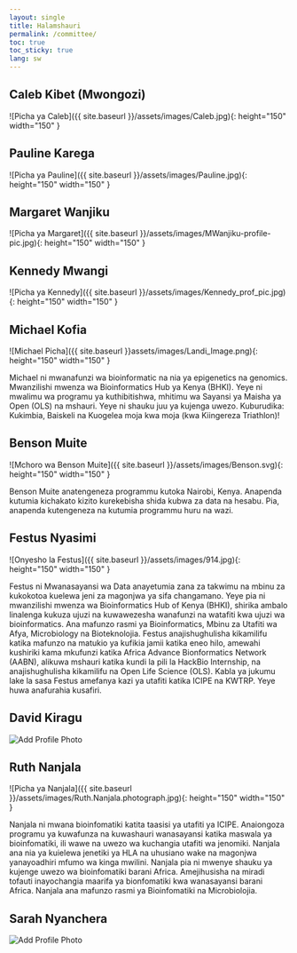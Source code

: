 ```yaml
---
layout: single
title: Halamshauri 
permalink: /committee/
toc: true
toc_sticky: true
lang: sw
---
```

## Caleb Kibet (Mwongozi)
![Picha ya Caleb]({{ site.baseurl }}/assets/images/Caleb.jpg){: height="150" width="150" }

<!-- add bio here-->
  
## Pauline Karega
![Picha ya Pauline]({{ site.baseurl }}/assets/images/Pauline.jpg){: height="150" width="150" }

<!--add bio here-->
  
## Margaret Wanjiku
![Picha ya Margaret]({{ site.baseurl }}/assets/images/MWanjiku-profile-pic.jpg){: height="150" width="150" }

<!--add bio here-->
  
## Kennedy Mwangi
![Picha ya Kennedy]({{ site.baseurl }}/assets/images/Kennedy_prof_pic.jpg){: height="150" width="150" }
  
<!--add bio here-->
  
## Michael Kofia
![Michael Picha]({{ site.baseurl }}assets/images/Landi_Image.png){: height="150" width="150" }
  
Michael ni mwanafunzi wa bioinformatic na nia ya epigenetics na genomics. Mwanzilishi mwenza wa Bioinformatics Hub ya Kenya (BHKI). Yeye ni mwalimu wa programu ya kuthibitishwa, mhitimu wa Sayansi ya Maisha ya Open (OLS) na mshauri. Yeye ni shauku juu ya kujenga uwezo. Kuburudika: Kukimbia, Baiskeli na Kuogelea moja kwa moja (kwa Kiingereza Triathlon)!


## Benson Muite
![Mchoro wa Benson Muite]({{ site.baseurl }}/assets/images/Benson.svg){: height="150" width="150" }

Benson Muite anatengeneza programmu kutoka Nairobi, Kenya. Anapenda kutumia kichakato kizito kurekebisha shida kubwa za data na hesabu. Pia, anapenda kutengeneza na kutumia programmu huru na wazi.

  
## Festus Nyasimi
![Onyesho la Festus]({{ site.baseurl }}/assets/images/914.jpg){: height="150" width="150" }

Festus ni Mwanasayansi wa Data anayetumia zana za takwimu na mbinu za kukokotoa kuelewa jeni za magonjwa ya sifa changamano. Yeye pia ni mwanzilishi mwenza wa Bioinformatics Hub of Kenya (BHKI), shirika ambalo linalenga kukuza ujuzi na kuwawezesha wanafunzi na watafiti kwa ujuzi wa bioinformatics. Ana mafunzo rasmi ya Bioinformatics, Mbinu za Utafiti wa Afya, Microbiology na Bioteknolojia. Festus anajishughulisha kikamilifu katika mafunzo na matukio ya kufikia jamii katika eneo hilo, amewahi kushiriki kama mkufunzi katika Africa Advance Bionformatics Network (AABN), alikuwa mshauri katika kundi la pili la HackBio Internship, na anajishughulisha kikamilifu na Open Life Science (OLS). Kabla ya jukumu lake la sasa Festus amefanya kazi ya utafiti katika ICIPE na KWTRP. Yeye huwa anafurahia kusafiri.
  
## David Kiragu
![Add Profile Photo](https://sbcf.fr/wp-content/uploads/2018/03/sbcf-default-avatar.png)

<!--add bio here-->
  
## Ruth Nanjala
![Picha ya Nanjala]({{ site.baseurl }}/assets/images/Ruth.Nanjala.photograph.jpg){: height="150" width="150" }

Nanjala ni mwana bioinfomatiki katita taasisi ya utafiti ya ICIPE. Anaiongoza programu ya kuwafunza na kuwashauri wanasayansi katika maswala ya bioinfomatiki, ili wawe na uwezo wa kuchangia utafiti wa jenomiki. Nanjala ana nia ya kuielewa jenetiki ya HLA na uhusiano wake na magonjwa yanayoadhiri mfumo wa kinga mwilini. Nanjala pia ni mwenye shauku ya kujenge uwezo wa bioinfomatiki barani Africa. Amejihusisha na miradi tofauti inayochangia maarifa ya bionfomatiki kwa wanasayansi barani Africa. Nanjala ana mafunzo rasmi ya Bioinfomatiki na Microbiolojia.
  
## Sarah Nyanchera
![Add Profile Photo](https://sbcf.fr/wp-content/uploads/2018/03/sbcf-default-avatar.png)

<!--add bio here-->

